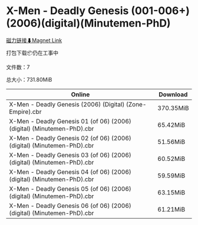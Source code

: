 # X-Men - Deadly Genesis (001-006+)(2006)(digital)(Minutemen-PhD)

[磁力链接⬇Magnet Link](magnet:?xt=urn:btih:e81a6312d010c0fd7eeb36628f3171c0f26fb389&dn=X-Men%20-%20Deadly%20Genesis%20%28001-006%2B%29%282006%29%28digital%29%28Minutemen-PhD%29)

打包下载📦仍在工事中

文件数：7

总大小：731.80MiB

Online | Download
--- | ---
X-Men - Deadly Genesis (2006) (Digital) (Zone-Empire).cbr | 370.35MiB
X-Men - Deadly Genesis 01 (of 06) (2006) (digital) (Minutemen-PhD).cbr | 65.42MiB
X-Men - Deadly Genesis 02 (of 06) (2006) (digital) (Minutemen-PhD).cbr | 51.56MiB
X-Men - Deadly Genesis 03 (of 06) (2006) (digital) (Minutemen-PhD).cbr | 60.52MiB
X-Men - Deadly Genesis 04 (of 06) (2006) (digital) (Minutemen-PhD).cbr | 59.59MiB
X-Men - Deadly Genesis 05 (of 06) (2006) (digital) (Minutemen-PhD).cbr | 63.15MiB
X-Men - Deadly Genesis 06 (of 06) (2006) (digital) (Minutemen-PhD).cbr | 61.21MiB